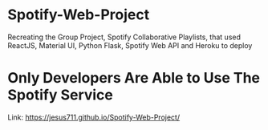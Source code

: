 # Spotify-Web-Project
Recreating the Group Project, Spotify Collaborative Playlists, that used ReactJS, Material UI, Python Flask, Spotify Web API and Heroku to deploy

# Only Developers Are Able to Use The Spotify Service 

Link: https://jesus711.github.io/Spotify-Web-Project/
